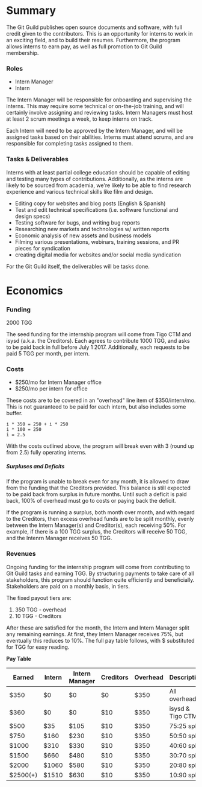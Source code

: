 # Summary  

The Git Guild publishes open source documents and software, with full credit given to the contributors. This is an opportunity for interns to work in an exciting field, and to build their resumes. Furthermore, the program allows interns to earn pay, as well as full promotion to Git Guild membership.

### Roles

+ Intern Manager
+ Intern

The Intern Manager will be responsible for onboarding and supervising the interns. This may require some technical or on-the-job training, and will certainly involve assigning and reviewing tasks. Intern Managers must host at least 2 scrum meetings a week, to keep interns on track.

Each Intern will need to be approved by the Intern Manager, and will be assigned tasks based on their abilities. Interns must attend scrums, and are responsible for completing tasks assigned to them.

### Tasks & Deliverables

Interns with at least partial college education should be capable of editing and testing many types of contributions. Additionally, as the interns are likely to be sourced from academia, we're likely to be able to find research experience and various technical skills like film and design.

 + Editing copy for websites and blog posts (English & Spanish)
 + Test and edit technical specifications (i.e. software functional and
design specs)
 + Testing software for bugs, and writing bug reports
 + Researching new markets and technologies w/ written reports
 + Economic analysis of new assets and business models
 + Filming various presentations, webinars, training sessions, and PR
pieces for syndication
 + creating digital media for websites and/or social media syndication

For the Git Guild itself, the deliverables will be tasks done.

# Economics  

### Funding

2000 TGG

The seed funding for the internship program will come from Tigo CTM and isysd (a.k.a. the Creditors). Each agrees to contribute 1000 TGG, and asks to be paid back in full before July 1 2017. Additionally, each requests to be paid 5 TGG per month, per intern.  
  
### Costs

 - $250/mo for Intern Manager office
 - $250/mo per intern for office

These costs are to be covered in an "overhead" line item of $350/intern/mo. This is not guaranteed to be paid for each intern, but also includes some buffer.

```
i * 350 = 250 + i * 250
i * 100 = 250
i = 2.5
```

With the costs outlined above, the program will break even with 3 (round up from 2.5) fully operating interns.
  
##### Surpluses and Deficits    
    
If the program is unable to break even for any month, it is allowed to draw from the funding that the Creditors provided. This balance is still expected to be paid back from surplus in future months. Until such a deficit is paid back, 100% of overhead must go to costs or paying back the deficit.  
  
If the program is running a surplus, both month over month, and with regard to the Creditors, then excess overhead funds are to be split monthly, evenly between the Intern Manager(s) and Creditor(s), each receiving 50%. For example, if there is a 100 TGG surplus, the Creditors will receive 50 TGG, and the Intenrn Manager receives 50 TGG.

### Revenues

Ongoing funding for the internship program will come from contributing to Git Guild tasks and earning TGG. By structuring payments to take care of all stakeholders, this program should function quite efficiently and beneficially. Stakeholders are paid on a monthly basis, in tiers.

The fixed payout tiers are:

1. 350 TGG - overhead
2. 10 TGG - Creditors

After these are satisfied for the month, the Intern and Intern Manager split any remaining earnings. At first, they Intern Manager receives 75%, but eventually this reduces to 10%. The full pay table follows, with $ substituted for TGG for easy reading.

__Pay Table__

| Earned  | Intern | Intern Manager | Creditors | Overhead | Description |
|-------|----------|----------------|-----------|----------|-------------|
|$350   | $0       | $0             | $0        | $350     | All overhead |
|$360   | $0       | $0             | $10       | $350     | isysd & Tigo CTM |
|$500   | $35      | $105           | $10       | $350     | 75:25 split |
|$750   | $160     | $230           | $10       | $350     | 50:50 split |
|$1000  | $310     | $330           | $10       | $350     | 40:60 split |
|$1500  | $660     | $480           | $10       | $350     | 30:70 split |
|$2000  | $1060    | $580           | $10       | $350     | 20:80 split |
|$2500(+)| $1510   | $630           | $10       | $350     | 10:90 split |

